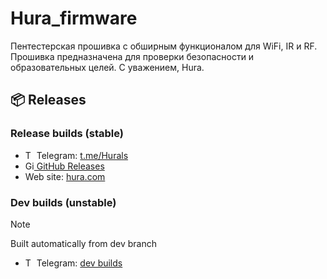# Hura_firmware
Пентестерская прошивка с обширным функционалом для WiFi, IR и RF. Прошивка предназначена для проверки безопасности и образовательных целей. С уважением, Hura.
## 📦 Releases

### Release builds (stable)
- <img src="https://github.com/badges/shields/assets/10694593/c5c5acc3-f434-4a8d-a834-6d94a7ffb45a" alt="Telegram" title="Telegram" width="14" height="14"> Telegram: <a href="https://t.me/Hurals">t.me/Hurals</a>
- <a href="https://github.com/Hura-dev0/Hura_firmware/releases/"> <img src="https://cdn.simpleicons.org/github/black/white" alt="GitHub" title="" width="14" height="14"> GitHub Releases</a>
- Web site: [hura.com](https://hura-dev0.github.io/Hura)
### Dev builds (unstable)
> [!NOTE]
> Built automatically from dev branch
- <img src="https://github.com/badges/shields/assets/10694593/c5c5acc3-f434-4a8d-a834-6d94a7ffb45a" alt="Telegram" title="Telegram" width="14" height="14"> Telegram: <a href="https://t.me/Hura_dev">dev builds</a>


